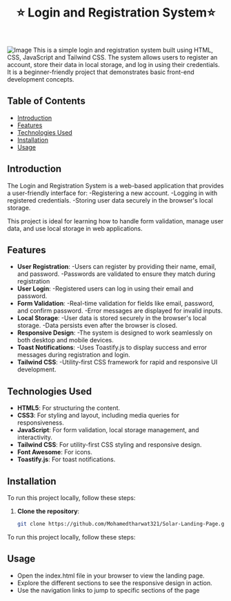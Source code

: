 <h1 align="center"> ⭐️ Login and Registration System⭐️ </h1> <br>





![Image](https://github.com/user-attachments/assets/8759ab64-01d3-4c10-8f10-9c29b7451033)
This is a simple login and registration system built using HTML, CSS, JavaScript and Tailwind CSS. The system allows users to register an account, store their data in local storage, and log in using their credentials. It is a beginner-friendly project that demonstrates basic front-end development concepts.


## Table of Contents

- [Introduction](#introduction)
- [Features](#features)
- [Technologies Used](#technologies-used)
- [Installation](#installation)
- [Usage](#usage)


## Introduction
The Login and Registration System is a web-based application that provides a user-friendly interface for:
  -Registering a new account.
  -Logging in with registered credentials.
  -Storing user data securely in the browser's local storage.

This project is ideal for learning how to handle form validation, manage user data, and use local storage in web applications.

## Features
- **User Registration**:
    -Users can register by providing their name, email, and password.
    -Passwords are validated to ensure they match during registration
- **User Login**:
    -Registered users can log in using their email and password.
- **Form Validation**:
    -Real-time validation for fields like email, password, and confirm password.
    -Error messages are displayed for invalid inputs.
- **Local Storage**:
    -User data is stored securely in the browser's local storage.
    -Data persists even after the browser is closed.
- **Responsive Design**:
    -The system is designed to work seamlessly on both desktop and mobile devices.
- **Toast Notifications**:
     -Uses Toastify.js to display success and error messages during registration and login.
- **Tailwind CSS**:
    -Utility-first CSS framework for rapid and responsive UI development.
  



## Technologies Used
- **HTML5**: For structuring the content.
- **CSS3**: For styling and layout, including media queries for responsiveness.
- **JavaScript**: For form validation, local storage management, and interactivity.
- **Tailwind CSS**: For utility-first CSS styling and responsive design.
- **Font Awesome**: For icons.
- **Toastify.js**: For toast notifications.


## Installation
To run this project locally, follow these steps:

1. **Clone the repository**:
   ```bash
   git clone https://github.com/Mohamedtharwat321/Solar-Landing-Page.git
To run this project locally, follow these steps:

## Usage
  - Open the index.html file in your browser to view the landing page.
  - Explore the different sections to see the responsive design in action.
  - Use the navigation links to jump to specific sections of the page
